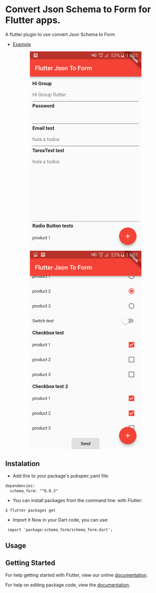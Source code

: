 # Convert Json Schema to Form for Flutter apps.

A flutter plugin to use convert Json Schema to Form
* [Example](https://github.com/Legytma/schema_form/tree/master/example)


<p align="center">
  <img src="https://raw.githubusercontent.com/Legytma/schema_form/master/image1.png" width="350"/>
  <img src="https://raw.githubusercontent.com/Legytma/schema_form/master/image2.png" width="350"/>
</p>


## Instalation

* Add this to your package's pubspec.yaml file:
```
dependencies:
  schema_form: "^0.0.3"
```
* You can install packages from the command line:
  with Flutter:
```
$ flutter packages get
```

* Import it Now in your Dart code, you can use:
```
 import 'package:schema_form/schema_form.dart'; 
```
## Usage

## Getting Started

For help getting started with Flutter, view our online [documentation](https://flutter.io/).

For help on editing package code, view the [documentation](https://flutter.io/developing-packages/).

